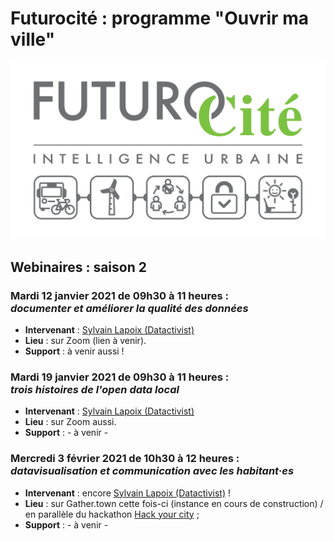 # Futurocité : programme "Ouvrir ma ville"

![](./img/futurocite_logo_small.jpg)


## Webinaires : saison 2

### Mardi 12 janvier 2021 de 09h30 à 11 heures :<br>*documenter et améliorer la qualité des données*
* **Intervenant** : [Sylvain Lapoix (Datactivist)](http://twitter.com/sylvainlapoix)
* **Lieu** : sur Zoom (lien à venir).
* **Support** : à venir aussi !


### Mardi 19 janvier 2021 de 09h30 à 11 heures :<br>*trois histoires de l'open data local*
* **Intervenant** : [Sylvain Lapoix (Datactivist)](http://twitter.com/sylvainlapoix)
* **Lieu** : sur Zoom aussi.
* **Support** : - à venir -

### Mercredi 3 février 2021 de 10h30 à 12 heures :<br>*datavisualisation et communication avec les habitant·es*
* **Intervenant** : encore [Sylvain Lapoix (Datactivist)](http://twitter.com/sylvainlapoix) !
* **Lieu** : sur Gather.town cette fois-ci (instance en cours de construction) / en parallèle du hackathon [Hack your city](http://www.futurocite.be/hack-your-city/) ;
* **Support** : - à venir -
